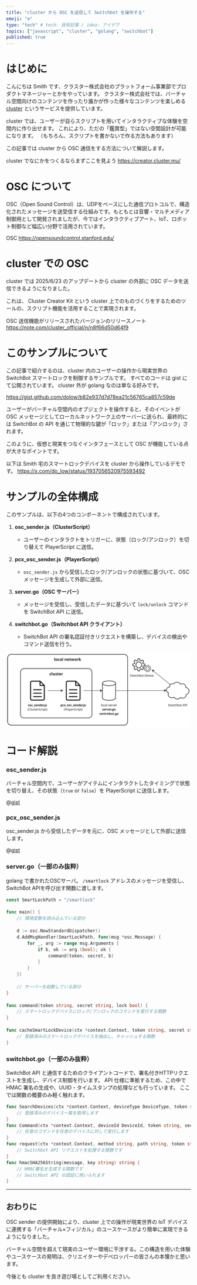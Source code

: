 ```yaml
---
title: "cluster から OSC を送信して Switchbot を操作する"
emoji: "⚙️"
type: "tech" # tech: 技術記事 / idea: アイデア
topics: ["javascript", "cluster", "golang", "switchbot"]
published: true
---
```


# はじめに

こんにちは Smith です、クラスター株式会社のプラットフォーム事業部でプロダクトマネージャーとかをやっています。
クラスター株式会社では、バーチャル空間向けのコンテンツを作ったり誰かが作った様々なコンテンツを楽しめる [cluster](https://cluster.mu/) というサービスを提供しています。

cluster では、ユーザーが自らスクリプトを用いてインタラクティブな体験を空間内に作り出せます。
これにより、ただの「鑑賞型」ではない空間設計が可能になります。
（もちろん、スクリプトを書かないで作る方法もあります）

この記事では cluster から OSC 通信をする方法について解説します。

cluster でなにかをつくるならまずここを見よう
https://creator.cluster.mu/


# OSC について

OSC（Open Sound Control）は、UDPをベースにした通信プロトコルで、構造化されたメッセージを送受信する仕組みです。もともとは音響・マルチメディア制御用として開発されましたが、今ではインタラクティブアート、IoT、ロボット制御など幅広い分野で活用されています。

OSC
https://opensoundcontrol.stanford.edu/


# cluster での OSC

cluster では 2025/6/23 のアップデートから cluster の外部に OSC データを送信できるようになりました。

これは、 Cluster Creator Kit という cluster 上でのものづくりをするためのツールの、スクリプト機能を活用することで実現されます。

OSC 送信機能がリリースされたバージョンのリリースノート
https://note.com/cluster_official/n/n8f66d50d64f9


# このサンプルについて

この記事で紹介するのは、cluster 内のユーザーの操作から現実世界の SwitchBot スマートロックを制御するサンプルです。
すべてのコードは gist にて公開されています。
cluster 外が golang なのは単なる好みです。

https://gist.github.com/dolow/b82e937d7d78ea21c56765ca857c59de

ユーザーがバーチャル空間内のオブジェクトを操作すると、そのイベントが OSC メッセージとしてローカルネットワーク上のサーバーに送られ、最終的には SwitchBot の API を通じて物理的な鍵が「ロック」または「アンロック」されます。

このように、仮想と現実をつなぐインタフェースとして OSC が機能している点が大きなポイントです。

以下は Smith 宅のスマートロックデバイスを cluster から操作しているデモです。
https://x.com/do_low/status/1937056520975593492


# サンプルの全体構成

このサンプルは、以下の4つのコンポーネントで構成されています。

1. **osc_sender.js（ClusterScript）**
    - ユーザーのインタラクトをトリガーに、状態（ロック/アンロック）を切り替えて PlayerScript に送信。

2. **pcx_osc_sender.js（PlayerScript）**
    - `osc_sender.js` から受信したロック/アンロックの状態に基づいて、OSC メッセージを生成して外部に送信。

3. **server.go（OSC サーバー）**
    - メッセージを受信し、受信したデータに基づいて `lock/unlock` コマンドを SwitchBot API に送信。

4. **switchbot.go（Switchbot API クライアント）**
    - SwitchBot API の署名認証付きリクエストを構築し、デバイスの検出やコマンド送信を行う。

![全体構成](/images/cluster-osc-sender/figure1.png)


# コード解説

### osc_sender.js
バーチャル空間内で、ユーザーがアイテムにインタラクトしたタイミングで状態を切り替え、その状態（`true` or `false`）を PlayerScript に送信します。

@[gist](https://gist.github.com/dolow/b82e937d7d78ea21c56765ca857c59de?file=osc_sender.js)


### pcx_osc_sender.js
osc_sender.js から受信したデータを元に、OSC メッセージとして外部に送信します。

@[gist](https://gist.github.com/dolow/b82e937d7d78ea21c56765ca857c59de?file=pcx_osc_sender.js)


### server.go（一部のみ抜粋）
golang で書かれたOSCサーバ。
`/smartlock` アドレスのメッセージを受信し、SwitchBot APIを呼び出す関数に渡します。

```go
const SmartLockPath = "/smartlock"

func main() {
    // 環境変数を読み込んでいる部分

    d := osc.NewStandardDispatcher()
    d.AddMsgHandler(SmartLockPath, func(msg *osc.Message) {
        for _, arg := range msg.Arguments {
            if b, ok := arg.(bool); ok {
                command(token, secret, b)
            }
        }
    })

    // サーバーを起動している部分
}

func command(token string, secret string, lock bool) {
    // スマートロックデバイスにロック/アンロックのコマンドを実行する関数
}

func cacheSmartLockDevice(ctx *context.Context, token string, secret string) error {
    // 登録済みのスマートロックデバイスを抽出し、キャッシュする関数
}
```


### switchbot.go（一部のみ抜粋）
SwitchBot API と通信するためのクライアントコードで、署名付きHTTPリクエストを生成し、デバイス制御を行います。
API 仕様に準拠するため、この中で HMAC 署名の生成や、UUID・タイムスタンプの処理なども行っています。
ここでは関数の概要のみ軽く触れます。

```go
func SearchDevices(ctx *context.Context, deviceType DeviceType, token string, secret string) ([]Device, error) {
    // 登録済みのデバイス一覧を取得します
}
func Command(ctx *context.Context, deviceId DeviceId, token string, secret string, command CommandBody) ([]byte, error) {
    // 任意のコマンドを任意のデバイスに対して実行します
}
func request(ctx *context.Context, method string, path string, token string, secret string, body string) (*http.Response, error) {
    // Switchbot API リクエストを処理する関数です
}
func hmacSHA256String(message, key string) string {
    // HMAC署名を生成する関数です
    // Switchbot API の認証に用いられます
}
```


---

## おわりに

OSC sender の提供開始により、cluster 上での操作が現実世界の IoT デバイスに連携する「バーチャル×フィジカル」のユースケースがより簡単に実現できるようになりました。

バーチャル空間を超えて現実のユーザー環境に干渉する。この構造を用いた体験やユースケースの発明は、クリエイターやデベロッパーの皆さんの本懐かと思います。

今後とも cluster を良き遊び場としてご利用ください。
